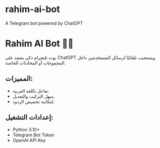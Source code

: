 # rahim-ai-bot
A Telegram bot powered by ChatGPT
# Rahim AI Bot 🤖🧠

بوت تليجرام ذكي يعتمد على ChatGPT ويستجيب تلقائيًا لرسائل المستخدمين داخل المجموعات أو المحادثات الخاصة.

## المميزات:
- تفاعل باللغة العربية.
- سهل التركيب والتعديل.
- إمكانية تخصيص الردود.

## إعدادات التشغيل:
- Python 3.10+
- Telegram Bot Token
- OpenAI API Key
